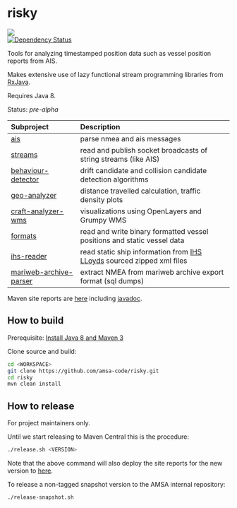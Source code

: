 risky
=====
<a href="https://travis-ci.org/amsa-code/risky"><img src="https://travis-ci.org/amsa-code/risky.svg"/></a><br/>
[![Dependency Status](https://gemnasium.com/com.github.davidmoten/risky.svg)](https://gemnasium.com/com.github.davidmoten/risky)

Tools for analyzing timestamped position data such as vessel position reports from AIS.

Makes extensive use of lazy functional stream programming libraries from [RxJava](https://github.com/reactivex/RxJava).

Requires Java 8.

Status: *pre-alpha*

| Subproject         | Description |
|:-------------------|:------------|
| [ais](ais) | parse nmea and ais messages
| [streams](streams) | read and publish socket broadcasts of string streams (like AIS)
| [behaviour-detector](behaviour-detector) | drift candidate and collision candidate detection algorithms
| [geo-analyzer](geo-analyzer) | distance travelled calculation, traffic density plots
| [craft-analyzer-wms](craft-analyzer-wms) | visualizations using OpenLayers and Grumpy WMS
| [formats](formats) | read and write binary formatted vessel positions and static vessel data
| [ihs-reader](ihs-reader) | read static ship information from [IHS LLoyds](http://www.shipfinder.org/) sourced zipped xml files
| [mariweb-archive-parser](mariweb-archive-parser) | extract NMEA from mariweb archive export format (sql dumps)

Maven site reports are [here](http://amsa-code.github.io/risky/index.html) including [javadoc](http://amsa-code.github.io/risky/apidocs/index.html).

How to build
----------------
Prerequisite: [Install Java 8 and Maven 3](https://github.com/amsa-code/risky/wiki/Install-Java-and-Maven)

Clone source and build:
```bash
cd <WORKSPACE>
git clone https://github.com/amsa-code/risky.git
cd risky
mvn clean install
```

How to release
---------------
For project maintainers only.

Until we start releasing to Maven Central this is the procedure:

```bash
./release.sh <VERSION>
```

Note that the above command will also deploy the site reports for the new version to [here](http://amsa-code.github.io/risky/index.html).

To release a non-tagged snapshot version to the AMSA internal repository:

```bash
./release-snapshot.sh
```
